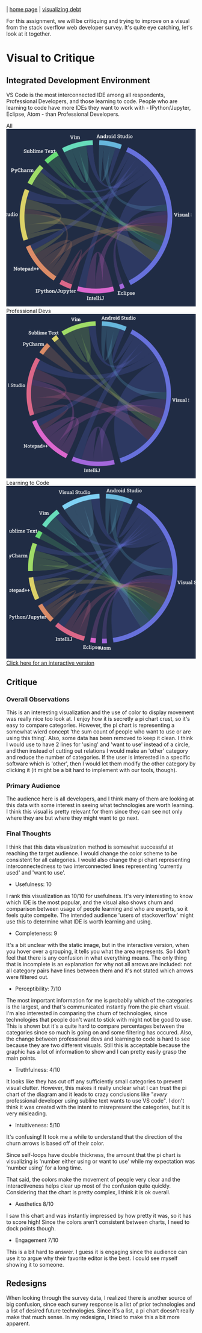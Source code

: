 | [home page](https://alex7li.github.io/DataStories/) | [visualizing debt](visualizing-government-debt)

For this assignment, we will be critiquing and trying to improve on a visual from the stack overflow web developer survey. It's quite eye catching, let's look at it together.

# Visual to Critique
## Integrated Development Environment
VS Code is the most interconnected IDE among all respondents, Professional Developers, and those learning to code. People who are learning to code have more IDEs they want to work with - IPython/Jupyter, Eclipse, Atom - than Professional Developers.

All
![The original vizualization](./orig_viz.png)
Professional Devs
![The original vizualization - pro](./pro-devs.png)
Learning to Code
![The original vizualization - learning](./learning.png)
[Click here for an interactive version](https://survey.stackoverflow.co/2022/#section-worked-with-vs-want-to-work-with-integrated-development-environment)

## Critique

### Overall Observations

This is an interesting visualization and the use of color to display movement was really nice too look at. I enjoy how it is secretly a pi chart crust, so it's easy to compare categories. However, the pi chart is representing a somewhat wierd concept 'the sum count of people who want to use or are using this thing'. Also, some data has been removed to keep it clean. I think I would use to have 2 lines for 'using' and 'want to use' instead of a circle, and then instead of cutting out relations I would make an 'other' category and reduce the number of categories. If the user is interested in a specific software which is 'other', then I would let them modify the other category by clicking it (it might be a bit hard to implement with our tools, though).


### Primary Audience

The audience here is all developers, and I think many of them are looking at this data with some interest in seeing what technologies are worth learning. I think this visual is pretty relevant for them since they can see not only where they are but where they might want to go next.

### Final Thoughts

I think that this data visualzation method is somewhat successful at reaching the target audience. I would change the color scheme to be consistent for all categories. I would also change the pi chart representing interconnectedness to two interconnected lines representing 'currently used' and 'want to use'.

- Usefulness: 10

I rank this visualization as 10/10 for usefulness.
It's very interesting to know which IDE is the most popular, and the visual also shows churn and comparison between usage of people learning and who are experts, so it feels quite compelte. The intended audience 'users of stackoverflow' might use this to determine what IDE is worth learning and using.

- Completeness: 9

It's a bit unclear with the static image, but in the interactive version, when you hover over a grouping, it tells you what the area represents. So I don't feel that there
is any confusion in what everything means. The only thing
that is incomplete is an explanation for why not all arrows
are included: not all category pairs have lines between them
and it's not stated which arrows were filtered out.

- Perceptibility: 7/10

The most important information for me is probablly which of the categories is the largest, and that's communicated instantly from the pie chart visual. I'm also interested in comparing the churn of technologies, since technologies that people don't want to stick with might not be good to use. This is shown but it's a quite hard to compare percentages between the categories since so much is going on and some filtering has occured.
Also, the change between professional devs and learning to code is hard to see because they are two different visuals.
Still this is acceptable because the graphic has a lot of information to show and I can pretty easily grasp the main points.

- Truthfulness: 4/10

It looks like they has cut off any sufficiently small categories to prevent visual clutter. However, this makes
it really unclear what I can trust the pi chart of the diagram and it leads to crazy conclusions like "<i>every</i>
professional developer using subline text wants to use VS code". I don't think it was created with the intent to misrepresent the categories, but it is very misleading.


- Intuitiveness: 5/10

It's confusing! It took me a while to understand that the
direction of the churn arrows is based off of their color.

Since self-loops have double thickness, the amount that the pi chart is visualizing is 'number either using or want to use' while my expectation was 'number using' for a long time.

That said, the colors make the movement of people very clear
and the interactiveness helps clear up most of the confusion quite quickly. Considering that the chart is pretty complex, I think it is ok overall.

- Aesthetics 8/10

I saw this chart and was instantly impressed by how pretty it was, so it has to score high! Since the colors aren't consistent between charts, I need to dock points though.

- Engagement 7/10

This is a bit hard to answer. I guess it is engaging since the audience can use it to argue why their favorite editor is the best. I could see myself showing it to someone.


## Redesigns

When looking through the survey data, I realized there is another source of big confusion, since each survey response is a list of prior technologies and a list of desired future technologies. Since it's a list, a pi chart doesn't really
make that much sense. In my redesigns, I tried to make this a bit more apparent.

<div class="flourish-embed flourish-chart" data-src="visualisation/12609225"><script src="https://public.flourish.studio/resources/embed.js"></script></div>

<div class="flourish-embed flourish-heatmap" data-src="visualisation/12609969"><script src="https://public.flourish.studio/resources/embed.js"></script></div>

